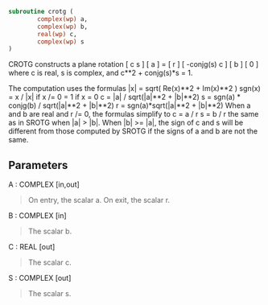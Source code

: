 ```fortran
subroutine crotg (
		complex(wp) a,
		complex(wp) b,
		real(wp) c,
		complex(wp) s
)
```

CROTG constructs a plane rotation
[  c         s ] [ a ] = [ r ]
[ -conjg(s)  c ] [ b ]   [ 0 ]
where c is real, s is complex, and c**2 + conjg(s)*s = 1.

The computation uses the formulas
|x| = sqrt( Re(x)**2 + Im(x)**2 )
sgn(x) = x / |x|  if x /= 0
= 1        if x  = 0
c = |a| / sqrt(|a|**2 + |b|**2)
s = sgn(a) * conjg(b) / sqrt(|a|**2 + |b|**2)
r = sgn(a)*sqrt(|a|**2 + |b|**2)
When a and b are real and r /= 0, the formulas simplify to
c = a / r
s = b / r
the same as in SROTG when |a| > |b|.  When |b| >= |a|, the
sign of c and s will be different from those computed by SROTG
if the signs of a and b are not the same.

## Parameters
A : COMPLEX [in,out]
> On entry, the scalar a.
> On exit, the scalar r.

B : COMPLEX [in]
> The scalar b.

C : REAL [out]
> The scalar c.

S : COMPLEX [out]
> The scalar s.
